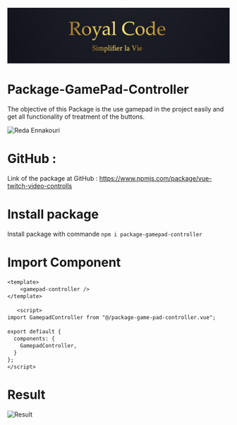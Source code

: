 ![Reda Ennakouri](https://raw.githubusercontent.com/redaEnnakouri/vue-twitch-video-controls/main/images/royalCode.jpeg)

# Package-GamePad-Controller
The objective of this Package is the use gamepad in the project easily and get all functionality of treatment of the buttons.

![Reda Ennakouri](https://camo.githubusercontent.com/03f7e55f3cae2f2677b0f8b7e899d7aa3a6514075fe2581514fa0fe79f97e471/68747470733a2f2f6d6963726f77656265722e636f6d2f63646e2f323031395f76657273696f6e2f537461722d4d6963726f77656265722e676966)


# GitHub :
Link of the package at GitHub : https://www.npmjs.com/package/vue-twitch-video-controlls

# Install package
Install package with commande `npm i package-gamepad-controller`

# Import Component 

```
<template>
    <gamepad-controller />
</template>
   
   <script>
import GamepadController from "@/package-game-pad-controller.vue";

export defiault {
  components: {
    GamepadController,
  }
};
</script>
```


# Result 

![Result](https://github.com/redaEnnakouri/GamePads-Web-Controller/blob/staging/images/gamePad.png?raw=true)
